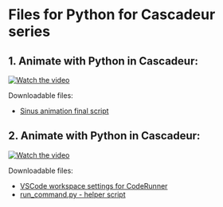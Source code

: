 # Files for Python for Cascadeur series


## 1. Animate with Python in Cascadeur:
[![Watch the video](https://img.youtube.com/vi/4NK5u-XIuTs/default.jpg)](https://youtu.be/4NK5u-XIuTs)

Downloadable files:
- [Sinus animation final script](https://github.com/arcsikex/Cascadeur_tutorial_files/blob/python/Python%20tutorials/animate_with_python.py)

## 2. Animate with Python in Cascadeur:
[![Watch the video](https://img.youtube.com/vi/KnoOVnNPpgA/default.jpg)](https://youtu.be/KnoOVnNPpgA)

Downloadable files:
- [VSCode workspace settings for CodeRunner](https://github.com/arcsikex/Cascadeur_tutorial_files/blob/python/Python%20tutorials/settings.json)
- [run_command.py - helper script](https://github.com/arcsikex/Cascadeur_tutorial_files/blob/python/Python%20tutorials/run_command.py)
